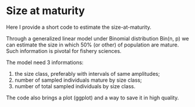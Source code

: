 # Size at maturity
Here I provide a short code to estimate the size-at-maturity.

Through a generalized linear model under Binomial distribution Bin(n, p) we can estimate the size in which 50% (or other) of population are mature. Such information is pivotal for fishery sciences.

The model need 3 informations:
1) the size class,  preferably with intervals of same amplitudes;
2) number of sampled individuals mature by size class;
3) number of total sampled individuals by size class.

The code also brings a plot (ggplot) and a way to save it in high quality.
